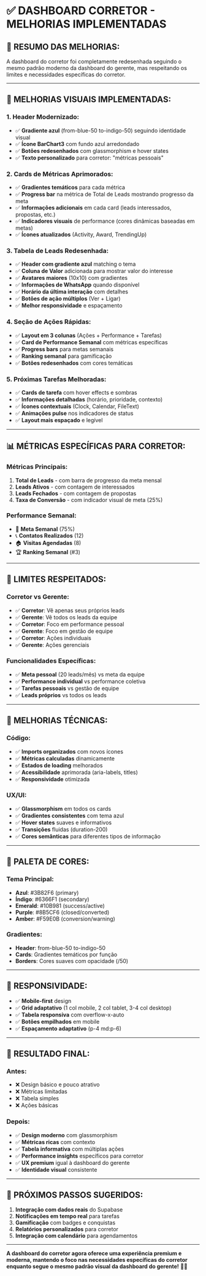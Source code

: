 # ✅ DASHBOARD CORRETOR - MELHORIAS IMPLEMENTADAS

## 🚀 **RESUMO DAS MELHORIAS:**

A dashboard do corretor foi completamente redesenhada seguindo o mesmo padrão moderno da dashboard do gerente, mas respeitando os limites e necessidades específicas do corretor.

---

## 🎨 **MELHORIAS VISUAIS IMPLEMENTADAS:**

### **1. Header Modernizado:**
- ✅ **Gradiente azul** (from-blue-50 to-indigo-50) seguindo identidade visual
- ✅ **Ícone BarChart3** com fundo azul arredondado
- ✅ **Botões redesenhados** com glassmorphism e hover states
- ✅ **Texto personalizado** para corretor: "métricas pessoais"

### **2. Cards de Métricas Aprimorados:**
- ✅ **Gradientes temáticos** para cada métrica
- ✅ **Progress bar** na métrica de Total de Leads mostrando progresso da meta
- ✅ **Informações adicionais** em cada card (leads interessados, propostas, etc.)
- ✅ **Indicadores visuais** de performance (cores dinâmicas baseadas em metas)
- ✅ **Ícones atualizados** (Activity, Award, TrendingUp)

### **3. Tabela de Leads Redesenhada:**
- ✅ **Header com gradiente azul** matching o tema
- ✅ **Coluna de Valor** adicionada para mostrar valor do interesse
- ✅ **Avatares maiores** (10x10) com gradientes
- ✅ **Informações de WhatsApp** quando disponível
- ✅ **Horário da última interação** com detalhes
- ✅ **Botões de ação múltiplos** (Ver + Ligar)
- ✅ **Melhor responsividade** e espaçamento

### **4. Seção de Ações Rápidas:**
- ✅ **Layout em 3 colunas** (Ações + Performance + Tarefas)
- ✅ **Card de Performance Semanal** com métricas específicas
- ✅ **Progress bars** para metas semanais
- ✅ **Ranking semanal** para gamificação
- ✅ **Botões redesenhados** com cores temáticas

### **5. Próximas Tarefas Melhoradas:**
- ✅ **Cards de tarefa** com hover effects e sombras
- ✅ **Informações detalhadas** (horário, prioridade, contexto)
- ✅ **Ícones contextuais** (Clock, Calendar, FileText)
- ✅ **Animações pulse** nos indicadores de status
- ✅ **Layout mais espaçado** e legível

---

## 📊 **MÉTRICAS ESPECÍFICAS PARA CORRETOR:**

### **Métricas Principais:**
1. **Total de Leads** - com barra de progresso da meta mensal
2. **Leads Ativos** - com contagem de interessados
3. **Leads Fechados** - com contagem de propostas
4. **Taxa de Conversão** - com indicador visual de meta (25%)

### **Performance Semanal:**
- 🎯 **Meta Semanal** (75%)
- 📞 **Contatos Realizados** (12)
- 🏠 **Visitas Agendadas** (8)
- 🏆 **Ranking Semanal** (#3)

---

## 🎯 **LIMITES RESPEITADOS:**

### **Corretor vs Gerente:**
- ✅ **Corretor**: Vê apenas seus próprios leads
- ✅ **Gerente**: Vê todos os leads da equipe
- ✅ **Corretor**: Foco em performance pessoal
- ✅ **Gerente**: Foco em gestão de equipe
- ✅ **Corretor**: Ações individuais
- ✅ **Gerente**: Ações gerenciais

### **Funcionalidades Específicas:**
- ✅ **Meta pessoal** (20 leads/mês) vs meta da equipe
- ✅ **Performance individual** vs performance coletiva
- ✅ **Tarefas pessoais** vs gestão de equipe
- ✅ **Leads próprios** vs todos os leads

---

## 🔧 **MELHORIAS TÉCNICAS:**

### **Código:**
- ✅ **Imports organizados** com novos ícones
- ✅ **Métricas calculadas** dinamicamente
- ✅ **Estados de loading** melhorados
- ✅ **Acessibilidade** aprimorada (aria-labels, titles)
- ✅ **Responsividade** otimizada

### **UX/UI:**
- ✅ **Glassmorphism** em todos os cards
- ✅ **Gradientes consistentes** com tema azul
- ✅ **Hover states** suaves e informativos
- ✅ **Transições** fluidas (duration-200)
- ✅ **Cores semânticas** para diferentes tipos de informação

---

## 🎨 **PALETA DE CORES:**

### **Tema Principal:**
- **Azul**: #3B82F6 (primary)
- **Índigo**: #6366F1 (secondary)
- **Emerald**: #10B981 (success/active)
- **Purple**: #8B5CF6 (closed/converted)
- **Amber**: #F59E0B (conversion/warning)

### **Gradientes:**
- **Header**: from-blue-50 to-indigo-50
- **Cards**: Gradientes temáticos por função
- **Borders**: Cores suaves com opacidade (/50)

---

## 📱 **RESPONSIVIDADE:**

- ✅ **Mobile-first** design
- ✅ **Grid adaptativo** (1 col mobile, 2 col tablet, 3-4 col desktop)
- ✅ **Tabela responsiva** com overflow-x-auto
- ✅ **Botões empilhados** em mobile
- ✅ **Espaçamento adaptativo** (p-4 md:p-6)

---

## 🚀 **RESULTADO FINAL:**

### **Antes:**
- ❌ Design básico e pouco atrativo
- ❌ Métricas limitadas
- ❌ Tabela simples
- ❌ Ações básicas

### **Depois:**
- ✅ **Design moderno** com glassmorphism
- ✅ **Métricas ricas** com contexto
- ✅ **Tabela informativa** com múltiplas ações
- ✅ **Performance insights** específicos para corretor
- ✅ **UX premium** igual à dashboard do gerente
- ✅ **Identidade visual** consistente

---

## 🎯 **PRÓXIMOS PASSOS SUGERIDOS:**

1. **Integração com dados reais** do Supabase
2. **Notificações em tempo real** para tarefas
3. **Gamificação** com badges e conquistas
4. **Relatórios personalizados** para corretor
5. **Integração com calendário** para agendamentos

---

**A dashboard do corretor agora oferece uma experiência premium e moderna, mantendo o foco nas necessidades específicas do corretor enquanto segue o mesmo padrão visual da dashboard do gerente!** 🚀✨





